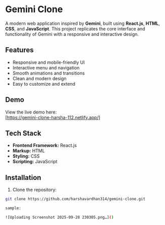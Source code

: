 # Gemini Clone

A modern web application inspired by **Gemini**, built using **React.js**, **HTML**, **CSS**, and **JavaScript**. This project replicates the core interface and functionality of Gemini with a responsive and interactive design.

## Features
- Responsive and mobile-friendly UI
- Interactive menu and navigation
- Smooth animations and transitions
- Clean and modern design
- Easy to customize and extend

## Demo
View the live demo here:  
[https://gemini-clone-harsha-112.netlify.app/]

## Tech Stack
- **Frontend Framework:** React.js  
- **Markup:** HTML  
- **Styling:** CSS  
- **Scripting:** JavaScript  

## Installation

1. Clone the repository:
```bash
git clone https://github.com/harshavardhan314/gemini-clone.git

sample:

![Uploading Screenshot 2025-09-28 230305.png…]()
